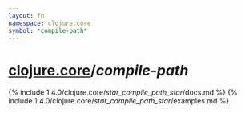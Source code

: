 ```yaml
---
layout: fn
namespace: clojure.core
symbol: *compile-path*
---
```


# [clojure.core](../)/*compile-path*

{% include 1.4.0/clojure.core/_star_compile_path_star_/docs.md %}
{% include 1.4.0/clojure.core/_star_compile_path_star_/examples.md %}

